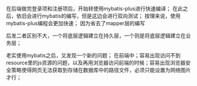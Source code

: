 在后端做完登录项和注册项后，开始转使用mybatis-plus进行快速编译；
在此之后，依旧会进行mybatis的编写，但是这边会进行双向测试；
按理来说，使用mybatis-plus编程会更加快速；
因为省去了mapper层的编写



后发二者区别不大，一个将底层逻辑建立在持久层，一个则是将底层逻辑建立在业务层；

老实使用mybatis之后，又发现一个新的问题；
在前端中；容易出现访问不到resource里的js资源的问题，以及再用浏览器访问前端的时候；容易出现浏览器安全策略使得网页无法获取到存储在数据库中的路径文件，必须只能设置为网络图片才行；
